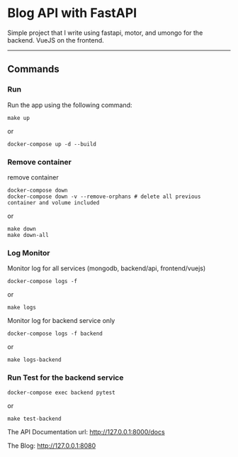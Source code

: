 # Blog API with FastAPI

Simple project that I write using fastapi, motor, and umongo for the backend. VueJS on the frontend.

----------------------------
## Commands

### Run 
Run the app using the following command:
```
make up
```
or
```
docker-compose up -d --build
```


### Remove container
remove container

```
docker-compose down
docker-compose down -v --remove-orphans # delete all previous container and volume included
```
or
```
make down
make down-all
```

### Log Monitor

Monitor log for all services (mongodb, backend/api, frontend/vuejs)
```
docker-compose logs -f
```
or 
```
make logs
```

Monitor log for backend service only
```
docker-compose logs -f backend
```
or 
```
make logs-backend
```

### Run Test for the backend service
```
docker-compose exec backend pytest
```
or 
```
make test-backend
```

The API Documentation url:
http://127.0.0.1:8000/docs


The Blog:
http://127.0.0.1:8080